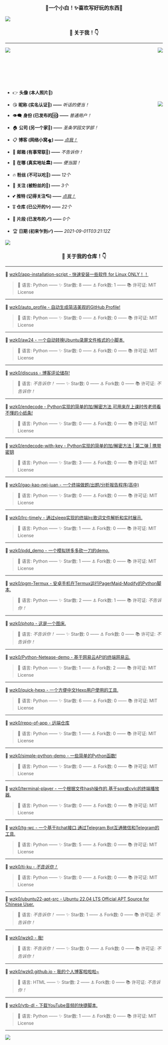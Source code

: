 <h3 align="center">🌈一个小白！✨喜欢写好玩的东西🎉</h3>

<img align='center' src='https://i0.hdslb.com/bfs/article/02db465212d3c374a43c60fa2625cc1caeaab796.png'>

<h3 align="center">💯 关于我！👇</h3>

---

<img align='left' src='https://github-readme-stats.vercel.app/api?username=wzk0&theme=tokyonight&show_icons=true'>

<img align='right' src='https://github-readme-stats.vercel.app/api/top-langs/?username=wzk0&layout=compact&theme=tokyonight'>

<br><br><br><br><br><br><br>

* 👉 **头像 (本人照片🔮)**

<img align='right' src='https://avatars.githubusercontent.com/u/89891126?v=4'>

* 😘 **昵称 (实名认证👑) ——** *听话的便当！*

* 👁️‍🗨️ **身份 (已发布的🆔) ——** *普通用户！* 

* 🏠 **公司 (另一个家💢) ——** *圣条学园文学部！*

* 📋 **博客 (网络小窝🛸) ——** *[点我！](https://wzk0.github.io/)*

* 📮 **邮箱 (有事常联📧) ——** *不告诉你！*

* 🏩 **在哪 (真实地址🏛️) ——** *便当国！*

* 🔥 **粉丝 (不可以吃🐻) ——** *12个* 

* 🦄 **关注 (被粉丝的🚀) ——** *3个*

* 💕 **推特 (记得关注💘) ——** *[点我！](https://twitter.com/thd_bd)*

* 🎖 **仓库 (已公开的✨) ——** *22个* 

* 💎 **片段 (已发布的🪄) ——** *0个* 

* 🏆 **日期 (初来乍到✅) ——** *2021-09-01T03:21:12Z*

<img align='center' src='https://i0.hdslb.com/bfs/article/02db465212d3c374a43c60fa2625cc1caeaab796.png'>

<h3 align="center">💯 关于我的仓库！👇</h3>

---

🤎 [wzk0/app-installation-script - 快速安装一些软件 for Linux ONLY！！](https://github.com/wzk0/app-installation-script)

> 💬 语言: Python —— ✨ Star数: 8 —— ⚓ Fork数: 1 —— 📚 许可证: MIT License

---

💙 [wzk0/auto_profile - 自动生成简洁美观的GitHub Profile!](https://github.com/wzk0/auto_profile)

> 💬 语言: Python —— ✨ Star数: 0 —— ⚓ Fork数: 0 —— 📚 许可证: MIT License

---

💚 [wzk0/aw24 - 一个自动转换Ubuntu录屏文件格式的小脚本.](https://github.com/wzk0/aw24)

> 💬 语言: Python —— ✨ Star数: 0 —— ⚓ Fork数: 0 —— 📚 许可证: MIT License

---

💜 [wzk0/discuss - 博客评论储存!](https://github.com/wzk0/discuss)

> 💬 语言: *不告诉你！* —— ✨ Star数: 0 —— ⚓ Fork数: 0 —— 📚 许可证: *不告诉你！*

---

💚 [wzk0/endecode - Python实现的简单的加/解密方法,可用来在上课时传老师看不懂的小纸条!](https://github.com/wzk0/endecode)

> 💬 语言: Python —— ✨ Star数: 0 —— ⚓ Fork数: 0 —— 📚 许可证: MIT License

---

💙 [wzk0/endecode-with-key - Python实现的简单的加/解密方法 | 第二弹 | 携带密钥](https://github.com/wzk0/endecode-with-key)

> 💬 语言: Python —— ✨ Star数: 3 —— ⚓ Fork数: 0 —— 📚 许可证: MIT License

---

🖤 [wzk0/gao-kao-nei-juan - 一个终端做题/出题/分析报告程序(高中)](https://github.com/wzk0/gao-kao-nei-juan)

> 💬 语言: Python —— ✨ Star数: 0 —— ⚓ Fork数: 0 —— 📚 许可证: MIT License

---

🤎 [wzk0/lrc-timely - 通过sleep实现的终端lrc歌词文件解析和实时展示.](https://github.com/wzk0/lrc-timely)

> 💬 语言: Python —— ✨ Star数: 1 —— ⚓ Fork数: 0 —— 📚 许可证: MIT License

---

💛 [wzk0/pdd_demo - 一个模拟拼多多砍一刀的demo.](https://github.com/wzk0/pdd_demo)

> 💬 语言: Python —— ✨ Star数: 1 —— ⚓ Fork数: 0 —— 📚 许可证: MIT License

---

💙 [wzk0/pgm-Termux - 安卓手机在Termux运行PagerMaid-Modify的Python脚本.](https://github.com/wzk0/pgm-Termux)

> 💬 语言: Python —— ✨ Star数: 2 —— ⚓ Fork数: 1 —— 📚 许可证: *不告诉你！*

---

💙 [wzk0/photo - 这是一个图床.](https://github.com/wzk0/photo)

> 💬 语言: *不告诉你！* —— ✨ Star数: 0 —— ⚓ Fork数: 0 —— 📚 许可证: *不告诉你！*

---

🤍 [wzk0/Python-Netease-demo - 基于网易云API的终端网易云.](https://github.com/wzk0/Python-Netease-demo)

> 💬 语言: Python —— ✨ Star数: 1 —— ⚓ Fork数: 2 —— 📚 许可证: MIT License

---

💙 [wzk0/quick-hexo - 一个方便中文Hexo用户使用的工具.](https://github.com/wzk0/quick-hexo)

> 💬 语言: Python —— ✨ Star数: 6 —— ⚓ Fork数: 0 —— 📚 许可证: MIT License

---

💛 [wzk0/repo-of-app - 远端仓库](https://github.com/wzk0/repo-of-app)

> 💬 语言: Python —— ✨ Star数: 1 —— ⚓ Fork数: 0 —— 📚 许可证: MIT License

---

🤍 [wzk0/simple-python-demo - 一些简单的Python函数!](https://github.com/wzk0/simple-python-demo)

> 💬 语言: Python —— ✨ Star数: 0 —— ⚓ Fork数: 0 —— 📚 许可证: MIT License

---

💜 [wzk0/terminal-player - 一个根据文件hash操作的,基于sox或cvlc的终端播放器.](https://github.com/wzk0/terminal-player)

> 💬 语言: Python —— ✨ Star数: 0 —— ⚓ Fork数: 0 —— 📚 许可证: MIT License

---

🖤 [wzk0/tg-wc - 一个基于itchat接口,通过Telegram Bot互通微信和Telegram的工具.](https://github.com/wzk0/tg-wc)

> 💬 语言: Python —— ✨ Star数: 5 —— ⚓ Fork数: 0 —— 📚 许可证: MIT License

---

🤎 [wzk0/ti-ku - *不告诉你！*](https://github.com/wzk0/ti-ku)

> 💬 语言: Python —— ✨ Star数: 0 —— ⚓ Fork数: 0 —— 📚 许可证: MIT License

---

💛 [wzk0/ubuntu22-apt-src - Ubuntu 22.04 LTS Official APT Source for Chinese User.](https://github.com/wzk0/ubuntu22-apt-src)

> 💬 语言: *不告诉你！* —— ✨ Star数: 1 —— ⚓ Fork数: 0 —— 📚 许可证: *不告诉你！*

---

🖤 [wzk0/wzk0 - 我!](https://github.com/wzk0/wzk0)

> 💬 语言: *不告诉你！* —— ✨ Star数: 0 —— ⚓ Fork数: 0 —— 📚 许可证: *不告诉你！*

---

🤍 [wzk0/wzk0.github.io - 我的个人博客啦啦啦~](https://github.com/wzk0/wzk0.github.io)

> 💬 语言: HTML —— ✨ Star数: 2 —— ⚓ Fork数: 0 —— 📚 许可证: *不告诉你！*

---

🖤 [wzk0/ytb-dl - 下载YouTube音频的快捷脚本.](https://github.com/wzk0/ytb-dl)

> 💬 语言: Python —— ✨ Star数: 1 —— ⚓ Fork数: 0 —— 📚 许可证: MIT License

---

<img align='center' src='https://i0.hdslb.com/bfs/article/02db465212d3c374a43c60fa2625cc1caeaab796.png'>
